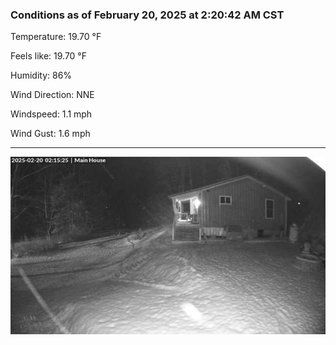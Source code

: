 ### Conditions as of February 20, 2025 at 2:20:42 AM CST 

Temperature: 19.70 &deg;F

Feels like: 19.70 &deg;F

Humidity: 86%

Wind Direction: NNE

Windspeed: 1.1 mph

Wind Gust: 1.6 mph

---

<img src="./images/latest.jpeg"/>

